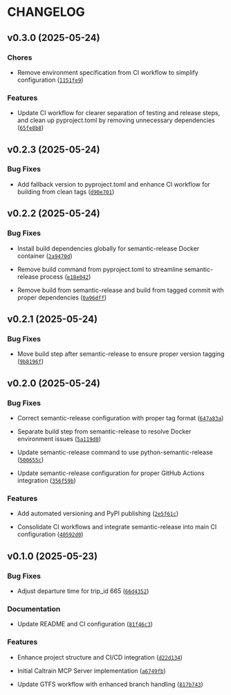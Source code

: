 # CHANGELOG


## v0.3.0 (2025-05-24)

### Chores

- Remove environment specification from CI workflow to simplify configuration
  ([`1151fe9`](https://github.com/davidyen1124/caltrain-mcp/commit/1151fe912ab3a80cb8459755fc031ea9e0162f9c))

### Features

- Update CI workflow for clearer separation of testing and release steps, and clean up
  pyproject.toml by removing unnecessary dependencies
  ([`65fe8b8`](https://github.com/davidyen1124/caltrain-mcp/commit/65fe8b856730239d3a38115b04e5b8bd56ac0374))


## v0.2.3 (2025-05-24)

### Bug Fixes

- Add fallback version to pyproject.toml and enhance CI workflow for building from clean tags
  ([`d90e701`](https://github.com/davidyen1124/caltrain-mcp/commit/d90e701041f44f804d302452342547c9c221f61d))


## v0.2.2 (2025-05-24)

### Bug Fixes

- Install build dependencies globally for semantic-release Docker container
  ([`2a9470d`](https://github.com/davidyen1124/caltrain-mcp/commit/2a9470dd3bf0407e8e326d950d99f78433ff6969))

- Remove build command from pyproject.toml to streamline semantic-release process
  ([`e18e042`](https://github.com/davidyen1124/caltrain-mcp/commit/e18e042b0e23325bfc11c2e72ba06054a82dbdd8))

- Remove build from semantic-release and build from tagged commit with proper dependencies
  ([`0a96dff`](https://github.com/davidyen1124/caltrain-mcp/commit/0a96dffc191671ee35ddf59d79bf560cd4342362))


## v0.2.1 (2025-05-24)

### Bug Fixes

- Move build step after semantic-release to ensure proper version tagging
  ([`9b8196f`](https://github.com/davidyen1124/caltrain-mcp/commit/9b8196f77e7984e5659733c9eab72616d1696994))


## v0.2.0 (2025-05-24)

### Bug Fixes

- Correct semantic-release configuration with proper tag format
  ([`647a83a`](https://github.com/davidyen1124/caltrain-mcp/commit/647a83a127147f81818036d7c05b8cc0931b891d))

- Separate build step from semantic-release to resolve Docker environment issues
  ([`5a119d0`](https://github.com/davidyen1124/caltrain-mcp/commit/5a119d0d62aaa4af68b1dbf5cf0f333e4ff3774e))

- Update semantic-release command to use python-semantic-release
  ([`500655c`](https://github.com/davidyen1124/caltrain-mcp/commit/500655cf6c6c0c2fe29edfb499dd3dc61f8ebb82))

- Update semantic-release configuration for proper GitHub Actions integration
  ([`356f59b`](https://github.com/davidyen1124/caltrain-mcp/commit/356f59be3c180ea335920904b610673788a8aef4))

### Features

- Add automated versioning and PyPI publishing
  ([`2e5f61c`](https://github.com/davidyen1124/caltrain-mcp/commit/2e5f61c54eb8976e4d3630a476589c2c59ab32a6))

- Consolidate CI workflows and integrate semantic-release into main CI configuration
  ([`40592d0`](https://github.com/davidyen1124/caltrain-mcp/commit/40592d06fb655f0c22c701fed6f5cc642bd30e4e))


## v0.1.0 (2025-05-23)

### Bug Fixes

- Adjust departure time for trip_id 665
  ([`66d4352`](https://github.com/davidyen1124/caltrain-mcp/commit/66d43523dc245448fcc1c0c73029636ed37194fc))

### Documentation

- Update README and CI configuration
  ([`81f46c3`](https://github.com/davidyen1124/caltrain-mcp/commit/81f46c336741330a93f505a5e0fe6d9d978396d5))

### Features

- Enhance project structure and CI/CD integration
  ([`d22d134`](https://github.com/davidyen1124/caltrain-mcp/commit/d22d1346f2f77852e35dd9fc318917b3b169b13d))

- Initial Caltrain MCP Server implementation
  ([`a6749fb`](https://github.com/davidyen1124/caltrain-mcp/commit/a6749fb29f3bed183b2f590780c6ac1a24c1b91e))

- Update GTFS workflow with enhanced branch handling
  ([`817b743`](https://github.com/davidyen1124/caltrain-mcp/commit/817b743ee0bec9fc50d50f74d74e917fd8eff73c))
